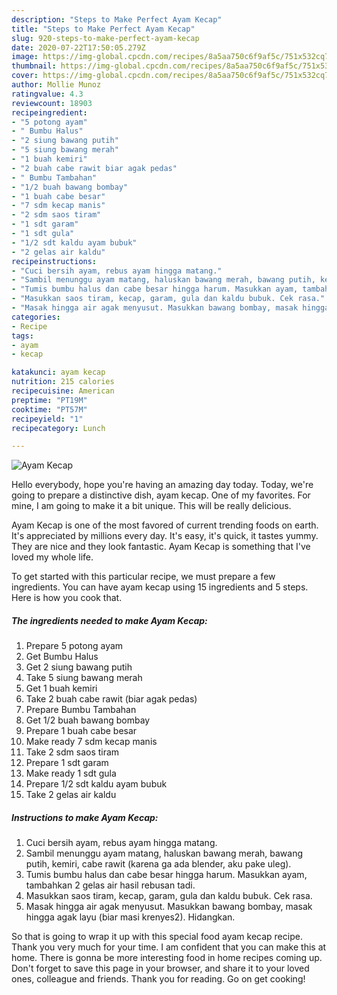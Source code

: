 ```yaml
---
description: "Steps to Make Perfect Ayam Kecap"
title: "Steps to Make Perfect Ayam Kecap"
slug: 920-steps-to-make-perfect-ayam-kecap
date: 2020-07-22T17:50:05.279Z
image: https://img-global.cpcdn.com/recipes/8a5aa750c6f9af5c/751x532cq70/ayam-kecap-foto-resep-utama.jpg
thumbnail: https://img-global.cpcdn.com/recipes/8a5aa750c6f9af5c/751x532cq70/ayam-kecap-foto-resep-utama.jpg
cover: https://img-global.cpcdn.com/recipes/8a5aa750c6f9af5c/751x532cq70/ayam-kecap-foto-resep-utama.jpg
author: Mollie Munoz
ratingvalue: 4.3
reviewcount: 18903
recipeingredient:
- "5 potong ayam"
- " Bumbu Halus"
- "2 siung bawang putih"
- "5 siung bawang merah"
- "1 buah kemiri"
- "2 buah cabe rawit biar agak pedas"
- " Bumbu Tambahan"
- "1/2 buah bawang bombay"
- "1 buah cabe besar"
- "7 sdm kecap manis"
- "2 sdm saos tiram"
- "1 sdt garam"
- "1 sdt gula"
- "1/2 sdt kaldu ayam bubuk"
- "2 gelas air kaldu"
recipeinstructions:
- "Cuci bersih ayam, rebus ayam hingga matang."
- "Sambil menunggu ayam matang, haluskan bawang merah, bawang putih, kemiri, cabe rawit (karena ga ada blender, aku pake uleg)."
- "Tumis bumbu halus dan cabe besar hingga harum. Masukkan ayam, tambahkan 2 gelas air hasil rebusan tadi."
- "Masukkan saos tiram, kecap, garam, gula dan kaldu bubuk. Cek rasa."
- "Masak hingga air agak menyusut. Masukkan bawang bombay, masak hingga agak layu (biar masi krenyes2). Hidangkan."
categories:
- Recipe
tags:
- ayam
- kecap

katakunci: ayam kecap 
nutrition: 215 calories
recipecuisine: American
preptime: "PT19M"
cooktime: "PT57M"
recipeyield: "1"
recipecategory: Lunch

---
```



![Ayam Kecap](https://img-global.cpcdn.com/recipes/8a5aa750c6f9af5c/751x532cq70/ayam-kecap-foto-resep-utama.jpg)

Hello everybody, hope you're having an amazing day today. Today, we're going to prepare a distinctive dish, ayam kecap. One of my favorites. For mine, I am going to make it a bit unique. This will be really delicious.



Ayam Kecap is one of the most favored of current trending foods on earth. It's appreciated by millions every day. It's easy, it's quick, it tastes yummy. They are nice and they look fantastic. Ayam Kecap is something that I've loved my whole life.


To get started with this particular recipe, we must prepare a few ingredients. You can have ayam kecap using 15 ingredients and 5 steps. Here is how you cook that.

<!--inarticleads1-->

##### The ingredients needed to make Ayam Kecap:

1. Prepare 5 potong ayam
1. Get  Bumbu Halus
1. Get 2 siung bawang putih
1. Take 5 siung bawang merah
1. Get 1 buah kemiri
1. Take 2 buah cabe rawit (biar agak pedas)
1. Prepare  Bumbu Tambahan
1. Get 1/2 buah bawang bombay
1. Prepare 1 buah cabe besar
1. Make ready 7 sdm kecap manis
1. Take 2 sdm saos tiram
1. Prepare 1 sdt garam
1. Make ready 1 sdt gula
1. Prepare 1/2 sdt kaldu ayam bubuk
1. Take 2 gelas air kaldu




<!--inarticleads2-->

##### Instructions to make Ayam Kecap:

1. Cuci bersih ayam, rebus ayam hingga matang.
1. Sambil menunggu ayam matang, haluskan bawang merah, bawang putih, kemiri, cabe rawit (karena ga ada blender, aku pake uleg).
1. Tumis bumbu halus dan cabe besar hingga harum. Masukkan ayam, tambahkan 2 gelas air hasil rebusan tadi.
1. Masukkan saos tiram, kecap, garam, gula dan kaldu bubuk. Cek rasa.
1. Masak hingga air agak menyusut. Masukkan bawang bombay, masak hingga agak layu (biar masi krenyes2). Hidangkan.




So that is going to wrap it up with this special food ayam kecap recipe. Thank you very much for your time. I am confident that you can make this at home. There is gonna be more interesting food in home recipes coming up. Don't forget to save this page in your browser, and share it to your loved ones, colleague and friends. Thank you for reading. Go on get cooking!

